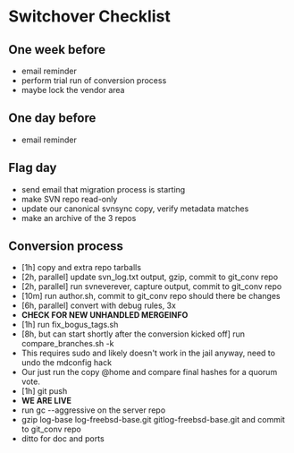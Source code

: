 # Switchover Checklist

## One week before
*  email reminder
*  perform trial run of conversion process
*  maybe lock the vendor area

## One day before
*  email reminder

## Flag day
*  send email that migration process is starting
*  make SVN repo read-only
*  update our canonical svnsync copy, verify metadata matches
*  make an archive of the 3 repos

## Conversion process
*  [1h] copy and extra repo tarballs
*  [2h, parallel] update svn_log.txt output, gzip, commit to git_conv repo
*  [2h, parallel] run svneverever, capture output, commit to git_conv repo
*  [10m] run author.sh, commit to git_conv repo should there be changes
*  [6h, parallel] convert with debug rules, 3x
  * **CHECK FOR NEW UNHANDLED MERGEINFO**
*  [1h] run fix_bogus_tags.sh
*  [8h, but can start shortly after the conversion kicked off] run compare_branches.sh -k
  *  This requires sudo and likely doesn't work in the jail anyway, need to undo the mdconfig hack
  *  Our just run the copy @home and compare final hashes for a quorum vote.
*  [1h] git push
*  **WE ARE LIVE**
*  run gc --aggressive on the server repo
*  gzip log-base log-freebsd-base.git gitlog-freebsd-base.git and commit to git_conv repo
*  ditto for doc and ports

